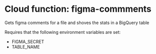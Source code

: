 # Cloud function: figma-commments

Gets figma comments for a file and shoves the stats in a BigQuery table

Requires that the following environment variables are set:

- FIGMA_SECRET
- TABLE_NAME

